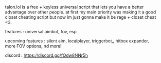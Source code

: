 talon.lol is a free + keyless universal script that lets you have a better advantage over other people. at first my main priority was making it a good closet cheating script but now im just gonna make it be rage + closet cheat <3.

features :
universal aimbot,
fov,
esp

upcoming features :
silent aim,
localplayer,
triggerbot,,
hitbox expander,
more FOV options,
nd more!

discord : https://discord.gg/fQdw8NNr5h
